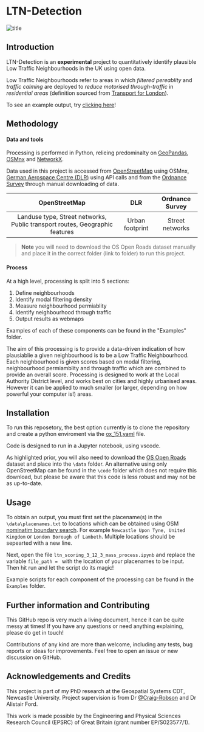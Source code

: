 # LTN-Detection

![title](https://github.com/user-attachments/assets/6a3af717-7988-401d-a0a2-94a1a077b9a0)

## Introduction

LTN-Detection is an **experimental** project to quantitatively identify plausible Low Traffic Neighbourhoods in the UK using open data.

Low Traffic Neighbourhoods refer to areas in which *filtered pereablity* and *traffic calming* are deployed to *reduce motorised through-traffic* in *residential areas* (definition sourced from [Transport for London](https://madeby.tfl.gov.uk/2020/12/15/low-traffic-neighbourhoods/)). 

To see an example output, try [clicking here](https://froguin99.github.io/newcastleLTNexample/)!

## Methodology

#### Data and tools

Processing is performed in Python, relieing predominalty on [GeoPandas](https://geopandas.org/en/stable/), [OSMnx](https://osmnx.readthedocs.io/en/stable/) and [NetworkX](https://networkx.org/). 

Data used in this project is accessed from [OpenStreetMap](https://www.openstreetmap.org/#map=10/51.6547/-4.0883) using OSMnx, [German Aerospace Centre (DLR)](https://geoservice.dlr.de/web/maps/eoc:guf:4326) using API calls and from the [Ordnance Survey](https://www.ordnancesurvey.co.uk/products/os-open-roads) through manual downloading of data. 

| OpenStreetMap | DLR | Ordnance Survey |
| :-------------------: | :----------: | :----------: |
| Landuse type, Street networks, Public transport routes, Geographic features  | Urban footprint      | Street networks      |

> **Note** you will need to download the OS Open Roads dataset manually and place it in the correct folder (link to folder) to run this project. 

#### Process

At a high level, processing is split into 5  sections:
1. Define neighbourhoods
2. Identify modal filtering density
3. Measure neighbourhood permiablity
4. Identify neighbourhood through traffic
5. Output results as webmaps

Examples of each of these components can be found in the "Examples" folder.

The aim of this processing is to provide a data-driven indication of how plausiablie a given neighbourhood is to be a Low Traffic Neighbourhood. Each neighbourhood is given scores based on modal filtering, neighbourhood permiamblity and through traffic which are combined to provide an overall score. Processing is designed to work at the Local Authority District level, and works best on cities and highly urbanised areas. However it can be applied to much smaller (or larger, depending on how powerful your computer is!) areas. 

## Installation

To run this reposetory, the best option currently is to clone the repository and create a python enviroment via the [ox_151.yaml](https://github.com/Froguin99/LTN-Detection/blob/2e366da18db97ec65d3cec681aeeb974a6e7e4f3/envs/ox_151.yaml) file. 

Code is designed to run in a Jupyter notebook, using vscode. 

As highlighted prior, you will also need to download the [OS Open Roads](https://www.ordnancesurvey.co.uk/products/os-open-roads) dataset and place into the `\data` folder. An alternative using only OpenStreetMap can be found in the `\code` folder which does not require this download, but please be aware that this code is less robust and may not be as up-to-date. 


## Usage

To obtain an output, you must first set the placename(s) in the `\data\placenames.txt` to locations which can be obtained using OSM [nominatim boundary search](https://nominatim.openstreetmap.org/ui/search.html). For example `Newcastle Upon Tyne, United Kingdom` or `London Borough of Lambeth`. Multiple locations should be sepearted with a new line. 

Next, open the file `ltn_scoring_3_12_3_mass_process.ipynb` and replace the variable `file_path = ` with the location of your placenames to be input. Then hit run and let the script do its magic! 

Example scripts for each component of the processing can be found in the `Examples` folder.

## Further information and Contributing

This GitHub repo is very much a living document, hence it can be quite messy at times! If you have any questions or need anything explaining, please do get in touch!

Contributions of any kind are more than welcome, including any tests, bug reports or ideas for improvements. Feel free to open an issue or new discussion on GitHub.

## Acknowledgements and Credits

This project is part of my PhD research at the Geospatial Systems CDT, Newcastle University. Project supervision is from Dr [@Craig-Robson](www.github.com/craig-robson) and Dr Alistair Ford.

This work is made possible by the Engineering and Physical Sciences Research Council (EPSRC)
of Great Britain (grant number EP/S023577/1).



